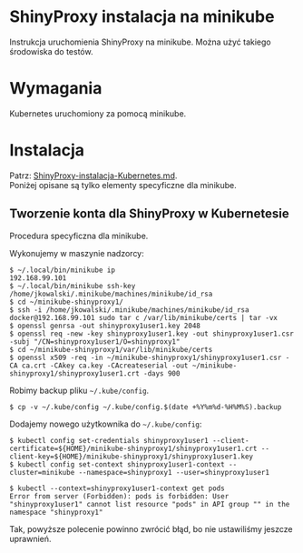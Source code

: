 # ShinyProxy instalacja na minikube

Instrukcja uruchomienia ShinyProxy na minikube. Można użyć takiego środowiska do testów.

# Wymagania
Kubernetes uruchomiony za pomocą minikube.

# Instalacja

Patrz: [ShinyProxy-instalacja-Kubernetes.md](ShinyProxy-instalacja-Kubernetes.md).  
Poniżej opisane są tylko elementy specyficzne dla minikube.

## Tworzenie konta dla ShinyProxy w Kubernetesie

Procedura specyficzna dla minikube.

Wykonujemy w maszynie nadzorcy:
```shell
$ ~/.local/bin/minikube ip
192.168.99.101
$ ~/.local/bin/minikube ssh-key
/home/jkowalski/.minikube/machines/minikube/id_rsa
$ cd ~/minikube-shinyproxy1/
$ ssh -i /home/jkowalski/.minikube/machines/minikube/id_rsa docker@192.168.99.101 sudo tar c /var/lib/minikube/certs | tar -vx
$ openssl genrsa -out shinyproxy1user1.key 2048
$ openssl req -new -key shinyproxy1user1.key -out shinyproxy1user1.csr -subj "/CN=shinyproxy1user1/O=shinyproxy1"
$ cd ~/minikube-shinyproxy1/var/lib/minikube/certs
$ openssl x509 -req -in ~/minikube-shinyproxy1/shinyproxy1user1.csr -CA ca.crt -CAkey ca.key -CAcreateserial -out ~/minikube-shinyproxy1/shinyproxy1user1.crt -days 900
```

Robimy backup pliku `~/.kube/config`.
```shell
$ cp -v ~/.kube/config ~/.kube/config.$(date +%Y%m%d-%H%M%S).backup
```

Dodajemy nowego użytkownika do `~/.kube/config`:
```shell
$ kubectl config set-credentials shinyproxy1user1 --client-certificate=${HOME}/minikube-shinyproxy1/shinyproxy1user1.crt --client-key=${HOME}/minikube-shinyproxy1/shinyproxy1user1.key
$ kubectl config set-context shinyproxy1user1-context --cluster=minikube --namespace=shinyproxy1 --user=shinyproxy1user1
```

```shell
$ kubectl --context=shinyproxy1user1-context get pods
Error from server (Forbidden): pods is forbidden: User "shinyproxy1user1" cannot list resource "pods" in API group "" in the namespace "shinyproxy1"
```

Tak, powyższe polecenie powinno zwrócić błąd, bo nie ustawiliśmy jeszcze uprawnień.

